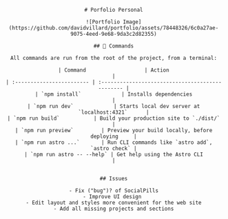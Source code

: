 <div style="display: flex; flex-direction: column; align-items: center; text-align: center;">

  <div style="max-width: 600px; margin: auto;">

    # Porfolio Personal

    ![Portfolio Image](https://github.com/davidvillard/portfolio/assets/78448326/6c0a27ae-9075-4eed-9e68-9da3c2d82355)

    ## 🧞 Commands

    All commands are run from the root of the project, from a terminal:

    | Command                   | Action                                           |
    | :------------------------ | :----------------------------------------------- |
    | `npm install`             | Installs dependencies                            |
    | `npm run dev`             | Starts local dev server at `localhost:4321`      |
    | `npm run build`           | Build your production site to `./dist/`          |
    | `npm run preview`         | Preview your build locally, before deploying     |
    | `npm run astro ...`       | Run CLI commands like `astro add`, `astro check` |
    | `npm run astro -- --help` | Get help using the Astro CLI                     |


    ## Issues

    - Fix ("bug")? of SocialPills
    - Improve UI design 
    - Edit layout and styles more convenient for the web site
    - Add all missing projects and sections

  </div>

</div>
